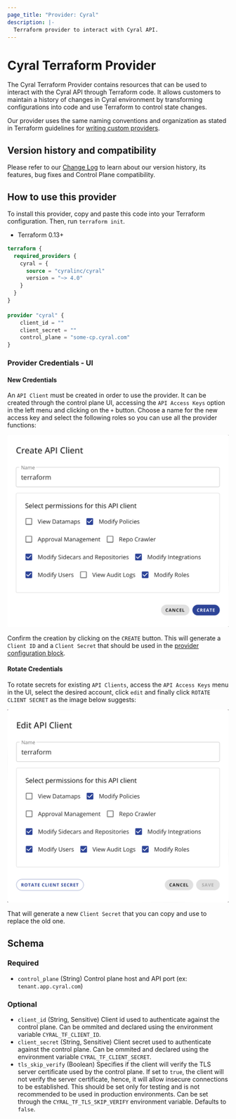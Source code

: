 ```yaml
---
page_title: "Provider: Cyral"
description: |-
  Terraform provider to interact with Cyral API.
---
```


# Cyral Terraform Provider

The Cyral Terraform Provider contains resources that can be used to interact
with the Cyral API through Terraform code. It allows customers to maintain a
history of changes in Cyral environment by transforming configurations into
code and use Terraform to control state changes.

Our provider uses the same naming conventions and organization as stated in
Terraform guidelines for [writing custom providers](https://www.terraform.io/docs/extend/writing-custom-providers.html).

## Version history and compatibility

Please refer to our [Change Log](https://github.com/cyralinc/terraform-provider-cyral/blob/main/CHANGELOG.md) to learn about our version
history, its features, bug fixes and Control Plane compatibility.

## How to use this provider

To install this provider, copy and paste this code into your Terraform
configuration. Then, run `terraform init`.

- Terraform 0.13+

```terraform
terraform {
  required_providers {
    cyral = {
      source = "cyralinc/cyral"
      version = "~> 4.0"
    }
  }
}

provider "cyral" {
    client_id = ""
    client_secret = ""
    control_plane = "some-cp.cyral.com"
}
```

### Provider Credentials - UI

#### New Credentials

An `API Client` must be created in order to use the provider.
It can be created through the control plane UI, accessing the `API Access Keys`
option in the left menu and clicking on the `+` button. Choose a name for the
new access key and select the following roles so you can use all the provider
functions:

<img src="https://raw.githubusercontent.com/cyralinc/terraform-provider-cyral/main/images/create_api_client.png">

Confirm the creation by clicking on the `CREATE` button. This will generate a
`Client ID` and a `Client Secret` that should be used in the
[provider configuration block](#how-to-use-this-provider).

#### Rotate Credentials

To rotate secrets for existing `API Clients`, access the `API Access Keys` menu
in the UI, select the desired account, click `edit` and finally click
`ROTATE CLIENT SECRET` as the image below suggests:

<img src="https://raw.githubusercontent.com/cyralinc/terraform-provider-cyral/main/images/rotate_client_secret.png">

That will generate a new `Client Secret` that you can copy and use to replace
the old one.

<!-- schema generated by tfplugindocs -->

## Schema

### Required

- `control_plane` (String) Control plane host and API port (ex: `tenant.app.cyral.com`)

### Optional

- `client_id` (String, Sensitive) Client id used to authenticate against the control plane. Can be ommited and declared using the environment variable `CYRAL_TF_CLIENT_ID`.
- `client_secret` (String, Sensitive) Client secret used to authenticate against the control plane. Can be ommited and declared using the environment variable `CYRAL_TF_CLIENT_SECRET`.
- `tls_skip_verify` (Boolean) Specifies if the client will verify the TLS server certificate used by the control plane. If set to `true`, the client will not verify the server certificate, hence, it will allow insecure connections to be established. This should be set only for testing and is not recommended to be used in production environments. Can be set through the `CYRAL_TF_TLS_SKIP_VERIFY` environment variable. Defaults to `false`.

